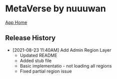 # MetaVerse by nuuuwan

[App Home](https://nuuuwan.github.io/metaverse)


## Release History
* [2021-08-23 11:40AM] Add Admin Region Layer
  * Updated README
  * Added stub file
  * Basic implementatio  - not loading all regions
  * Fixed partial region issue
